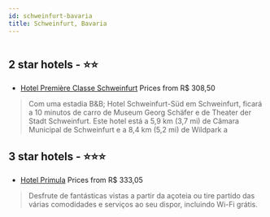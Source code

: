 ```yaml
---
id: schweinfurt-bavaria
title: Schweinfurt, Bavaria
---
```


<center><img src="https://i.travelapi.com/hotels/60000000/59900000/59898300/59898233/d3c1ecee_z.jpg" alt="" /></center>


##  2 star hotels - ⭐️⭐️

-    [Hotel Première Classe Schweinfurt](https://us.hurb.com/hotels/schweinfurt/hotel-premiere-classe-schweinfurt-HT-KVQQ?cmp=18055) Prices from R$ 308,50
   > Com uma estadia B&B; Hotel Schweinfurt-Süd em Schweinfurt, ficará a 10 minutos de carro de Museum Georg Schäfer e de Theater der Stadt Schweinfurt. Este hotel está a 5,9 km (3,7 mi) de Câmara Municipal de Schweinfurt e a 8,4 km (5,2 mi) de Wildpark a

##  3 star hotels - ⭐️⭐️⭐️

-    [Hotel Primula](https://us.hurb.com/hotels/schweinfurt/hotel-primula-HT-A7JU?cmp=18055) Prices from R$ 333,05
   > Desfrute de fantásticas vistas a partir da açoteia ou tire partido das várias comodidades e serviços ao seu dispor, incluindo Wi-Fi grátis.
